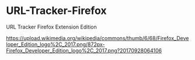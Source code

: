 ﻿# URL-Tracker-Firefox

URL Tracker Firefox Extension Edition

https://upload.wikimedia.org/wikipedia/commons/thumb/6/68/Firefox_Developer_Edition_logo%2C_2017.png/872px-Firefox_Developer_Edition_logo%2C_2017.png?20170928064106
